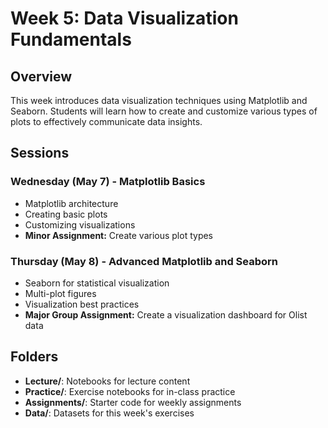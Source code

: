 # Week 5: Data Visualization Fundamentals

## Overview
This week introduces data visualization techniques using Matplotlib and Seaborn. Students will learn how to create and customize various types of plots to effectively communicate data insights.

## Sessions

### Wednesday (May 7) - Matplotlib Basics
- Matplotlib architecture
- Creating basic plots
- Customizing visualizations
- **Minor Assignment:** Create various plot types

### Thursday (May 8) - Advanced Matplotlib and Seaborn
- Seaborn for statistical visualization
- Multi-plot figures
- Visualization best practices
- **Major Group Assignment:** Create a visualization dashboard for Olist data

## Folders
- **Lecture/**: Notebooks for lecture content
- **Practice/**: Exercise notebooks for in-class practice
- **Assignments/**: Starter code for weekly assignments
- **Data/**: Datasets for this week's exercises